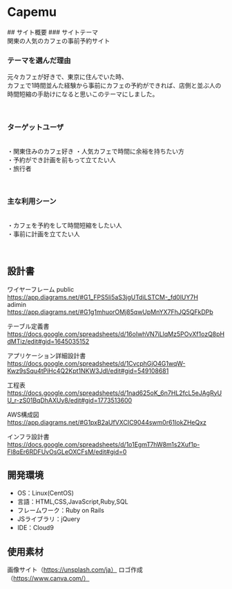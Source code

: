 
<h1>Capemu</h1>
​
## サイト概要
### サイトテーマ
<br>
関東の人気のカフェの事前予約サイト

### テーマを選んだ理由
元々カフェが好きで、東京に住んでいた時、<br>
カフェで1時間並んた経験から事前にカフェの予約ができれば、店側と並ぶ人の時間短縮の手助けになると思いこのテーマにしました。

​
### ターゲットユーザ
<br>
・関東住みのカフェ好き
・人気カフェで時間に余裕を持ちたい方<br>
・予約ができ計画を前もって立てたい人<br>
・旅行者


​
### 主な利用シーン
<br>
・カフェを予約をして時間短縮をしたい人<br>
・事前に計画を立てたい人

​
## 設計書
ワイヤーフレーム
public<br>
https://app.diagrams.net/#G1_FPS5li5aS3jgUTdiLSTCM-_fd0lUY7H<br>
adimin<br>
https://app.diagrams.net/#G1g1mhuorOMj85qwUpMnYX7FhJQ5QFkDPb

テーブル定義書
https://docs.google.com/spreadsheets/d/16oIwhVN7iLlqMz5POvXf1ozQ8pHdMTiz/edit#gid=1645035152

アプリケーション詳細設計書<br>
https://docs.google.com/spreadsheets/d/1CvcphGjO4G1wqW-Kwz9sSqu4tPiHc4Q2Kpt1NKW3JdI/edit#gid=549108681

工程表<br>
https://docs.google.com/spreadsheets/d/1nad625oK_6n7HL2fcL5eJAgRyUU_r-zS01BqDhAXUy8/edit#gid=1773513600

AWS構成図<br>
https://app.diagrams.net/#G1pxB2aUfVXCIC9044swm0r61IokZHeQxz

インフラ設計書<br>
https://docs.google.com/spreadsheets/d/1o1EgmT7hW8m1s2Xuf1p-Fl8qEr6RDFUvOsGLeOXCFsM/edit#gid=0
​
## 開発環境
- OS：Linux(CentOS)
- 言語：HTML,CSS,JavaScript,Ruby,SQL
- フレームワーク：Ruby on Rails
- JSライブラリ：jQuery
- IDE：Cloud9
​
## 使用素材
画像サイト（https://unsplash.com/ja）
ロゴ作成（https://www.canva.com/）